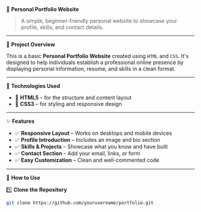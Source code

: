  🎨 **Personal Portfolio Website**

> A simple, beginner-friendly personal website to showcase your profile, skills, and contact details.

---

📖 **Project Overview**

This is a basic **Personal Portfolio Website** created using `HTML` and `CSS`. It's designed to help individuals establish a professional online presence by displaying personal information, resume, and skills in a clean format.

---

🧰 **Technologies Used**

- 🔹 **HTML5** – for the structure and content layout  
- 🔹 **CSS3** – for styling and responsive design  

---

✨ **Features**

- ✅ **Responsive Layout** – Works on desktops and mobile devices  
- ✅ **Profile Introduction** – Includes an image and bio section  
- ✅ **Skills & Projects** – Showcase what you know and have built  
- ✅ **Contact Section** – Add your email, links, or form  
- ✅ **Easy Customization** – Clean and well-commented code  

---

🚀 **How to Use**

1️⃣ **Clone the Repository**  
```bash
git clone https://github.com/yourusername/portfolio.git
